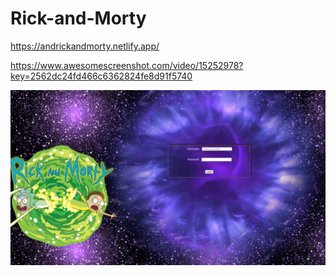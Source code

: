 # Rick-and-Morty

https://andrickandmorty.netlify.app/

https://www.awesomescreenshot.com/video/15252978?key=2562dc24fd466c6362824fe8d91f5740

![Image text](./rick_and_morty/fotoproyectorickandmorty.png)



